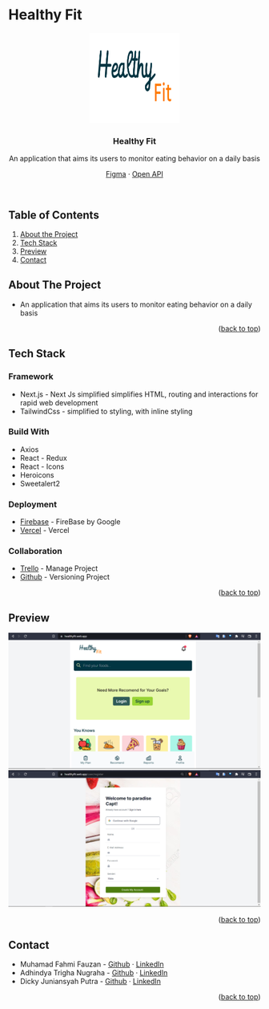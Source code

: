 <div id="top"></div>

# Healthy Fit

<!-- PROJECT LOGO -->
<div align="center">
  <a href="https://github.com/FINAL-PROJECT-ALTA/FE">
    <img src="image/Logo-white.png" alt="Logo" width="180" height="180">
  </a>

  <h3 align="center">Healthy Fit</h3>
  <p align="center">
   An application that aims its users to monitor eating behavior on a daily basis
    <br />
    <div id = "other-software-design"></div>
    <a href="https://www.figma.com/file/PZBScHf3Gr09b4H2VonNXU/Capstone---Healthy-App?node-id=0%3A1">Figma</a>
    ·
    <a href="https://app.swaggerhub.com/apis/aaryadewangga/Final_Project/1.0#/">Open API</a>
  </p>
</div>
<br />

<!-- TABLE OF CONTENTS -->
## Table of Contents
1. [About the Project](#about-the-project)
2. [Tech Stack](#tech-stack)
3. [Preview](#preview)
4. [Contact](#contact)

<!-- ABOUT THE PROJECT -->
## About The Project
-  An application that aims its users to monitor eating behavior on a daily basis


<p align="right">(<a href="#top">back to top</a>)</p>

## Tech Stack
### Framework
- Next.js - Next Js simplified simplifies HTML, routing and interactions for rapid web development
- TailwindCss - simplified to styling, with inline styling

### Build With
- Axios
- React - Redux
- React - Icons
- Heroicons
- Sweetalert2

### Deployment
- [Firebase](https://firebase.google.com/) - FireBase by Google
- [Vercel](https://vercel.com/) - Vercel

### Collaboration 
- [Trello](https://trello.com/) - Manage Project
- [Github](https://github.com/) - Versioning Project

<p align="right">(<a href="#top">back to top</a>)</p>

<!-- Preview -->
## Preview

<img src="image/display1.png" alt="display-preview">
<img src="image/display2.png" alt="display-preview">

<p align="right">(<a href="#top">back to top</a>)</p>

<!-- CONTACT -->
## Contact
* Muhamad Fahmi Fauzan - [Github](https://github.com/fahmi-zan) · [LinkedIn](http://www.linkedin.com/in/muhamad-fahmi-fauzan)
* Adhindya Trigha Nugraha - [Github](https://github.com/Trigha) · [LinkedIn]()
* Dicky Juniansyah Putra - [Github](https://github.com/dickyrex19) · [LinkedIn](https://www.linkedin.com/in/dickyjuniansyahputra/)

<p align="right">(<a href="#top">back to top</a>)</p>
